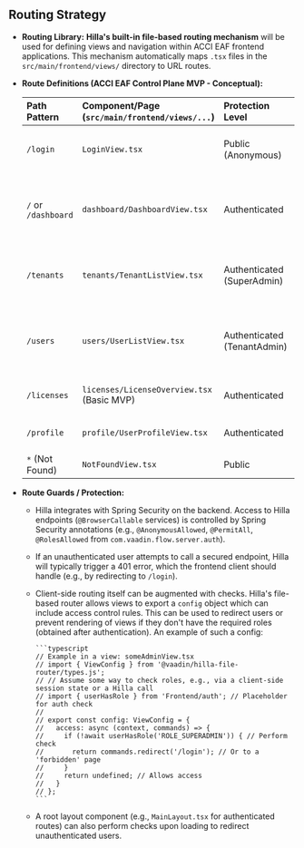 ## Routing Strategy

- **Routing Library:** **Hilla's built-in file-based routing mechanism** will be used for defining
  views and navigation within ACCI EAF frontend applications. This mechanism automatically maps
  `.tsx` files in the `src/main/frontend/views/` directory to URL routes.
- **Route Definitions (ACCI EAF Control Plane MVP - Conceptual):**

  | Path Pattern        | Component/Page (`src/main/frontend/views/...`) | Protection Level            | Notes                                                                    |
  | :------------------ | :--------------------------------------------- | :-------------------------- | :----------------------------------------------------------------------- |
  | `/login`            | `LoginView.tsx`                                | Public (Anonymous)          | Redirects to `/dashboard` if already authenticated.                      |
  | `/` or `/dashboard` | `dashboard/DashboardView.tsx`                  | Authenticated               | Default view after login. Content may vary by role (Super/Tenant Admin). |
  | `/tenants`          | `tenants/TenantListView.tsx`                   | Authenticated (SuperAdmin)  | Displays list of tenants; entry to create new tenants.                   |
  | `/users`            | `users/UserListView.tsx`                       | Authenticated (TenantAdmin) | Displays list of users for the current tenant admin's tenant.            |
  | `/licenses`         | `licenses/LicenseOverview.tsx` (Basic MVP)     | Authenticated               | Basic license information view.                                          |
  | `/profile`          | `profile/UserProfileView.tsx`                  | Authenticated               | User's own profile settings.                                             |
  | `*` (Not Found)     | `NotFoundView.tsx`                             | Public                      | Standard 404 page.                                                       |

- **Route Guards / Protection:**

  - Hilla integrates with Spring Security on the backend. Access to Hilla endpoints
    (`@BrowserCallable` services) is controlled by Spring Security annotations (e.g.,
    `@AnonymousAllowed`, `@PermitAll`, `@RolesAllowed` from `com.vaadin.flow.server.auth`).
  - If an unauthenticated user attempts to call a secured endpoint, Hilla will typically trigger a
    401 error, which the frontend client should handle (e.g., by redirecting to `/login`).
  - Client-side routing itself can be augmented with checks. Hilla's file-based router allows views
    to export a `config` object which can include access control rules. This can be used to redirect
    users or prevent rendering of views if they don't have the required roles (obtained after
    authentication). An example of such a config:

        ```typescript
        // Example in a view: someAdminView.tsx
        // import { ViewConfig } from '@vaadin/hilla-file-router/types.js';
        // // Assume some way to check roles, e.g., via a client-side session state or a Hilla call
        // import { userHasRole } from 'Frontend/auth'; // Placeholder for auth check
        //
        // export const config: ViewConfig = {
        //   access: async (context, commands) => {
        //     if (!await userHasRole('ROLE_SUPERADMIN')) { // Perform check
        //       return commands.redirect('/login'); // Or to a 'forbidden' page
        //     }
        //     return undefined; // Allows access
        //   }
        // };
        ```

  - A root layout component (e.g., `MainLayout.tsx` for authenticated routes) can also perform
    checks upon loading to redirect unauthenticated users.
